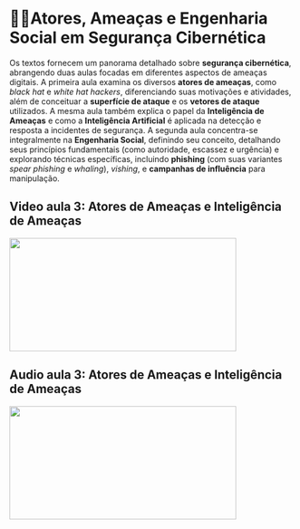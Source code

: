# 🧑‍💻Atores, Ameaças e Engenharia Social em Segurança Cibernética

Os textos fornecem um panorama detalhado sobre **segurança cibernética**, abrangendo duas aulas focadas em diferentes aspectos de ameaças digitais. A primeira aula examina os diversos **atores de ameaças**, como *black hat* e *white hat hackers*, diferenciando suas motivações e atividades, além de conceituar a **superfície de ataque** e os **vetores de ataque** utilizados. A mesma aula também explica o papel da **Inteligência de Ameaças** e como a **Inteligência Artificial** é aplicada na detecção e resposta a incidentes de segurança. A segunda aula concentra-se integralmente na **Engenharia Social**, definindo seu conceito, detalhando seus princípios fundamentais (como autoridade, escassez e urgência) e explorando técnicas específicas, incluindo **phishing** (com suas variantes *spear phishing* e *whaling*), *vishing*, e **campanhas de influência** para manipulação.

## Video aula 3: Atores de Ameaças e Inteligência de Ameaças
<a href="https://youtu.be/oo91ktm2sIQ">
  <img src="https://media.discordapp.net/attachments/1085266518151016468/1425611308643913848/image.png?ex=68e8377e&is=68e6e5fe&hm=44ddf101956ae481a35952644dc08cf46487952d0447d48de5711014a60dd10f&=&format=webp" width="400" height="200" />
</a>

## Audio aula 3: Atores de Ameaças e Inteligência de Ameaças
<a href="https://open.spotify.com/episode/7u4rnaj1iUry9LNWX0rNHv?si=LVr3K_3CTI-n0bnq1IELig">
  <img src="https://media.discordapp.net/attachments/1085266518151016468/1425611308643913848/image.png?ex=68e8377e&is=68e6e5fe&hm=44ddf101956ae481a35952644dc08cf46487952d0447d48de5711014a60dd10f&=&format=webp" width="400" height="200" />
</a>
